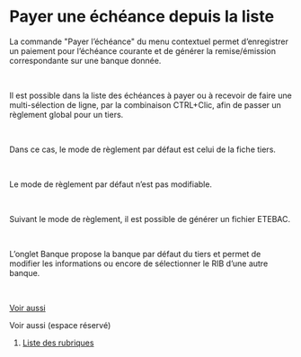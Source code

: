 # Payer une échéance depuis la liste

La commande "Payer l’échéance" du menu contextuel permet d’enregistrer 
 un paiement pour l’échéance courante et de générer la remise/émission 
 correspondante sur une banque donnée.


 


Il est possible dans la liste des échéances à payer ou à recevoir de 
 faire une multi-sélection de ligne, par la combinaison CTRL+Clic, afin 
 de passer un règlement global pour un tiers.


 


Dans ce cas, le mode de règlement par défaut est celui de la fiche tiers.


 


Le mode de règlement par défaut n’est pas modifiable.


 


Suivant le mode de règlement, il est possible de générer un fichier 
 ETEBAC.


 


L’onglet Banque propose la banque par défaut du tiers et permet de modifier 
 les informations ou encore de sélectionner le RIB d’une autre banque.


 


[Voir aussi](javascript:RelatedTopic0.Click())


Voir aussi (espace réservé)
 

1. [Liste des rubriques](#)



